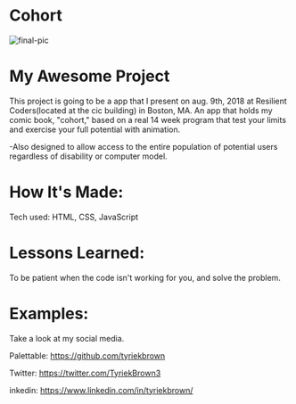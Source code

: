 # Cohort

![final-pic](https://user-images.githubusercontent.com/39627002/42610195-fad214c2-8555-11e8-82d7-5e2668a03cf3.PNG)

<h1>My Awesome Project</h1>
This project is going to be a app that I present on aug. 9th, 2018 at Resilient Coders(located at the cic building) in Boston, MA.
An app that holds my comic book, "cohort," based on a real 14 week program that test your limits and exercise your full potential with animation.

-Also designed to allow access to the entire population of potential users regardless of disability or computer model. 


<h1>How It's Made:</h1>
Tech used: HTML, CSS, JavaScript


<h1>Lessons Learned:</h1>
To be patient when the code isn't working for you, and solve the problem. 

<h1>Examples:</h1>
Take a look at my social media.

Palettable: https://github.com/tyriekbrown

Twitter: https://twitter.com/TyriekBrown3

inkedin: https://www.linkedin.com/in/tyriekbrown/
